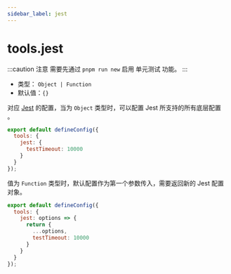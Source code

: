 ```yaml
---
sidebar_label: jest
---
```


# tools.jest



:::caution 注意
需要先通过 `pnpm run new` 启用 单元测试 功能。
:::

* 类型： `Object | Function`
* 默认值：`{}`

对应 [Jest](https://jestjs.io/docs/configuration) 的配置，当为 `Object` 类型时，可以配置 Jest 所支持的所有底层配置 。

```js title=modern.config.js
export default defineConfig({
  tools: {
    jest: {
      testTimeout: 10000
    }
  }
});
```

值为 `Function` 类型时，默认配置作为第一个参数传入，需要返回新的 Jest 配置对象。

```js title=modern.config.js
export default defineConfig({
  tools: {
    jest: options => {
      return {
        ...options,
        testTimeout: 10000
      }
    }
  }
});
```
